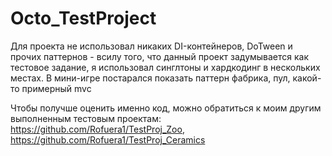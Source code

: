 # Octo_TestProject

Для проекта не использовал никаких DI-контейнеров, DoTween и прочих паттернов - всилу того, что данный проект задумывается как тестовое задание, я использовал синглтоны и хардкодинг в нескольких местах.
В мини-игре постарался показать паттерн фабрика, пул, какой-то примерный mvc

Чтобы получше оценить именно код, можно обратиться к моим другим выполненным тестовым проектам: https://github.com/Rofuera1/TestProj_Zoo, https://github.com/Rofuera1/TestProj_Ceramics
